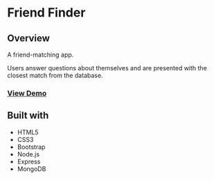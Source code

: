# Friend Finder
## Overview
A friend-matching app.

Users answer questions about themselves and are presented with the closest match from the database.

### <a href="https://vast-savannah-55434.herokuapp.com/" target="_blank">View Demo</a>

## Built with
* HTML5
* CSS3
* Bootstrap
* Node.js
* Express
* MongoDB